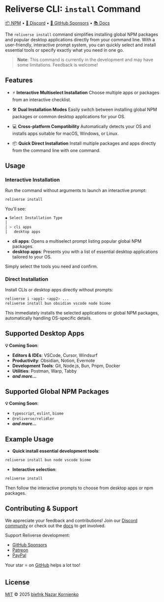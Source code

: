 # Reliverse CLI: `install` Command

[📦 NPM](https://npmjs.com/@reliverse/cli) • [💬 Discord](https://discord.gg/Pb8uKbwpsJ) • [💖 GitHub Sponsors](https://github.com/sponsors/blefnk) • [📚 Docs](https://docs.reliverse.org/cli)

The `reliverse install` command simplifies installing global NPM packages and popular desktop applications directly from your command line. With a user-friendly, interactive prompt system, you can quickly select and install essential tools or specify exactly what you need in one go.

> **Note**: This command is currently in the development and may have some limitations. Feedback is welcome!

## Features

- ⚡ **Interactive Multiselect Installation**
  Choose multiple apps or packages from an interactive checklist.

- 🛠️ **Dual Installation Modes**
  Easily switch between installing global NPM packages or common desktop applications for your OS.

- 💻 **Cross-platform Compatibility**
  Automatically detects your OS and installs apps suitable for macOS, Windows, or Linux.

- 📦 **Quick Direct Installation**
  Install multiple packages and apps directly from the command line with one command.

## Usage

### Interactive Installation

Run the command without arguments to launch an interactive prompt:

```sh
reliverse install
```

You'll see:

```bash
◆ Select Installation Type
│
│ > cli apps
│   desktop apps
```

- **cli apps**: Opens a multiselect prompt listing popular global NPM packages.
- **desktop apps**: Presents you with a list of essential desktop applications tailored to your OS.

Simply select the tools you need and confirm.

### Direct Installation

Install CLIs or desktop apps directly without prompts:

```sh
reliverse i <app1> <app2> ...
reliverse install bun obsidian vscode node biome
```

This immediately installs the selected applications or global NPM packages, automatically handling OS-specific details.

## Supported Desktop Apps

**💡 Coming Soon**:

- **Editors & IDEs**: VSCode, Cursor, Windsurf
- **Productivity**: Obsidian, Notion, Evernote
- **Development Tools**: Git, Node.js, Bun, Pnpm, Docker
- **Utilities**: Postman, Warp, Tabby
- _**and more...**_

## Supported Global NPM Packages

**💡 Coming Soon**:

- `typescript`, `eslint`, `biome`
- `@reliverse/relidler`
- _**and more...**_

## Example Usage

- **Quick install essential development tools**:

```sh
reliverse install bun node vscode biome
```

- **Interactive selection**:

```sh
reliverse install
```

Then follow the interactive prompts to choose from desktop apps or npm packages.

## Contributing & Support

We appreciate your feedback and contributions! Join our [Discord community](https://discord.gg/Pb8uKbwpsJ) or check out the [docs](https://docs.reliverse.org/cli) to get involved.

Support Reliverse development:

- [GitHub Sponsors](https://github.com/sponsors/blefnk)  
- [Patreon](https://patreon.com/blefnk)  
- [PayPal](https://paypal.me/blefony)

Your star ⭐ on [GitHub](https://github.com/reliverse/cli) helps a lot too!

## License

[MIT](LICENSE) © 2025 [blefnk Nazar Kornienko](https://github.com/blefnk)
